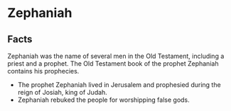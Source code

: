 # Zephaniah

## Facts

Zephaniah was the name of several men in the Old Testament, including a priest and a prophet. The Old Testament book of the prophet Zephaniah contains his prophecies.

* The prophet Zephaniah lived in Jerusalem and prophesied during the reign of Josiah, king of Judah.
* Zephaniah rebuked the people for worshipping false gods.